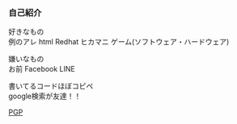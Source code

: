 ### 自己紹介
<p>好きなもの<br>
  例のアレ html Redhat ヒカマニ ゲーム(ソフトウェア・ハードウェア)</p>
  <p>嫌いなもの<br>
  お前 Facebook LINE</p>
  <p>書いてるコードほぼコピペ<br>
  google検索が友達！！</p>
  
  <a href="https://rtx3070kure.net/aatame_0x2CCC4F77_public.asc" download="">PGP</a>
<!--
**aatame3/aatame3** is a ✨ _special_ ✨ repository because its `README.md` (this file) appears on your GitHub profile.

Here are some ideas to get you started:

- 🔭 I’m currently working on ...
- 🌱 I’m currently learning ...
- 👯 I’m looking to collaborate on ...
- 🤔 I’m looking for help with ...
- 💬 Ask me about ...
- 📫 How to reach me: ...
- 😄 Pronouns: ...
- ⚡ Fun fact: ...
-->
